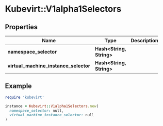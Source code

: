 # Kubevirt::V1alpha1Selectors

## Properties

| Name | Type | Description | Notes |
| ---- | ---- | ----------- | ----- |
| **namespace_selector** | **Hash&lt;String, String&gt;** |  | [optional] |
| **virtual_machine_instance_selector** | **Hash&lt;String, String&gt;** |  | [optional] |

## Example

```ruby
require 'kubevirt'

instance = Kubevirt::V1alpha1Selectors.new(
  namespace_selector: null,
  virtual_machine_instance_selector: null
)
```

